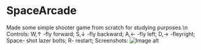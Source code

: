 # SpaceArcade
Made some simple shooter game from scratch for studying purposes.\n
Controls:
W,↑ -fly forward;
S,↓ -fly backward;
A,← -fly left;
D,→ -fleyright;
Space- shot lazer bolts;
R- restart;
Screenshots:
![Image alt](https://github.com/thisDelegExp/SpaceArcade/raw/master/SpaceArcade/Screenshots/Asteroids_and_Enemies.png)
